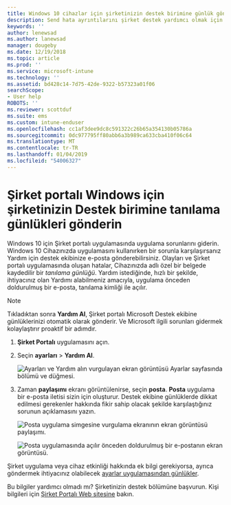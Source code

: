 ```yaml
---
title: Windows 10 cihazlar için şirketinizin destek birimine günlük gönderme | Microsoft Docs
description: Send hata ayrıntılarını şirket destek yardımcı olmak için uygulama sorunlarını düzeltme
keywords: ''
author: lenewsad
ms.author: lanewsad
manager: dougeby
ms.date: 12/19/2018
ms.topic: article
ms.prod: ''
ms.service: microsoft-intune
ms.technology: ''
ms.assetid: bd428c14-7d75-42de-9322-b57323a01f06
searchScope:
- User help
ROBOTS: ''
ms.reviewer: scottduf
ms.suite: ems
ms.custom: intune-enduser
ms.openlocfilehash: cc1af3dee9dc8c591322c26b65a354130b05786a
ms.sourcegitcommit: 0dc977795ff80abb6a3b989ca633cba410f06c64
ms.translationtype: MT
ms.contentlocale: tr-TR
ms.lasthandoff: 01/04/2019
ms.locfileid: "54006327"
---
```

# <a name="send-diagnostic-logs-to-your-company-support-from-company-portal-for-windows"></a>Şirket portalı Windows için şirketinizin Destek birimine tanılama günlükleri gönderin

Windows 10 için Şirket portalı uygulamasında uygulama sorunlarını giderin. Windows 10 Cihazınızda uygulamasını kullanırken bir sorunla karşılaşırsanız Yardım için destek ekibinize e-posta gönderebilirsiniz. Olayları ve Şirket portalı uygulamasında oluşan hatalar, Cihazınızda adlı özel bir belgede kaydedilir bir _tanılama günlüğü_. Yardım istediğinde, hızlı bir şekilde, ihtiyacınız olan Yardımı alabilmeniz amacıyla, uygulama önceden doldurulmuş bir e-posta, tanılama kimliği ile açılır.

> [!Note]       
> Tıkladıktan sonra **Yardım Al**, Şirket portalı Microsoft Destek ekibine günlüklerinizi otomatik olarak gönderir. Ve Microsoft ilgili sorunları gidermek kolaylaştırır proaktif bir adımdır.  

1. **Şirket Portalı** uygulamasını açın.
2. Seçin **ayarları** > **Yardım Al**.  

   ![Ayarları ve Yardım alın vurgulayan ekran görüntüsü Ayarlar sayfasında bölümü ve düğmesi.](./media/1811_Get_Help_Windows_Cpapp.png)    

3. Zaman **paylaşımı** ekranı görüntülenirse, seçin **posta**. **Posta** uygulama bir e-posta iletisi sizin için oluşturur. Destek ekibine günlüklerde dikkat edilmesi gerekenler hakkında fikir sahip olacak şekilde karşılaştığınız sorunun açıklamasını yazın.

   ![Posta uygulama simgesine vurgulama ekranının ekran görüntüsü paylaşımı.](./media/1811_Mail_Logs_Windows_CPapp.png)  


   ![Posta uygulamasında açılır önceden doldurulmuş bir e-postanın ekran görüntüsü.](./media/1811_Get_Help_Email_Windows_CPapp.png)  

Şirket uygulama veya cihaz etkinliği hakkında ek bilgi gerekiyorsa, ayrıca göndermek ihtiyacınız olabilecek [ayarlar uygulamasından günlükler](send-logs-to-your-it-admin-settings-windows.md).  

Bu bilgiler yardımcı olmadı mı? Şirketinizin destek bölümüne başvurun. Kişi bilgileri için [Şirket Portalı Web sitesine](https://go.microsoft.com/fwlink/?linkid=2010980) bakın.  
